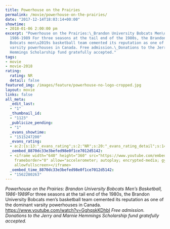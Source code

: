 ```yaml
---
title: Powerhouse on the Prairies
permalink: /movie/powerhouse-on-the-prairies/
date: "2017-12-14T18:03:14+00:00"
showtime:
- 2018-01-06 2:00:00 pm
excerpt: "Powerhouse on the Prairies:\_Brandon University Bobcats Men\u2019s Basketball,
  1986-1989 For three seasons at the tail end of the 1980s, the Brandon University
  Bobcats men\u2019s basketball team cemented its reputation as one of the dominant
  varsity powerhouses in Canada. Free admission.\_Donations to the Jerry and Marnie
  Hemmings Scholarship fund gratefully accepted."
tags:
- movie
- movie-2018
rating:
  rating: NR
  detail: false
featured_img: /images/feature/powerhouse-no-logo-cropped.jpg
layout: movie
links: false
all_meta:
  _edit_last:
  - "1"
  _thumbnail_id:
  - "1123"
  _publicize_pending:
  - "1"
  _evans_showtime:
  - "1515247200"
  _evans_rating:
  - a:2:{s:13:"_evans_rating";s:2:"NR";s:20:"_evans_rating_detail";s:14:"Not yet rated.";}
  _oembed_8870dc33e3befed98e0f1ce7012d5142:
  - <iframe width="640" height="360" src="https://www.youtube.com/embed/GghqskKDhbI?feature=oembed"
    frameborder="0" allow="accelerometer; autoplay; encrypted-media; gyroscope; picture-in-picture"
    allowfullscreen></iframe>
  _oembed_time_8870dc33e3befed98e0f1ce7012d5142:
  - "1562280263"
---
```


*Powerhouse on the Prairies: Brandon University Bobcats Men’s Basketball, 1986-1989*For three seasons at the tail end of the 1980s, the Brandon University Bobcats men’s basketball team cemented its reputation as one of the dominant varsity powerhouses in Canada. https://www.youtube.com/watch?v=GghqskKDhbI *Free admission. Donations to the Jerry and Marnie Hemmings Scholarship fund gratefully accepted.*